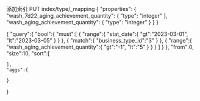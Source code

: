 添加索引
PUT index/type/_mapping
{
"properties": {
"wash_7d22_aging_achievement_quantity": {
"type": "integer"
},
"wash_aging_achievement_quantity": {
"type": "integer"
}
}
}





{
"query":{
"bool":{
"must":[
{
"range":{
"stat_date":{
"gt":"2023-03-01",
"lt":"2023-03-05"
}
}
},
{
"match":{
"business_type_id":"3"
}
},
{
"range":{
"wash_aging_achievement_quantity":{
"gt":"-1",
"lt":"5"
}
}
}
]
}
},
"from":0,
"size":10,
"sort":[

    ],
    "aggs":{

    }
}